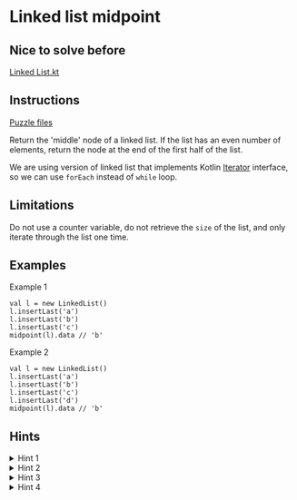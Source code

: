 # Linked list midpoint

## Nice to solve before

[Linked List.kt](../base/LinkedList.kt)

## Instructions

[Puzzle files](.)

Return the 'middle' node of a linked list. If the list has an even number of elements, return
the node at the end of the first half of the list.

We are using version of linked list that implements Kotlin
[Iterator](https://kotlinlang.org/api/latest/jvm/stdlib/kotlin.collections/-iterator/index.html) interface, so we can use `forEach` instead
of `while` loop.

## Limitations

Do not use a counter variable, do not retrieve the `size` of the list, and only iterate through the list one time.

## Examples

Example 1

```
val l = new LinkedList()
l.insertLast('a')
l.insertLast('b')
l.insertLast('c')
midpoint(l).data // 'b'
```

Example 2

```
val l = new LinkedList()
l.insertLast('a')
l.insertLast('b')
l.insertLast('c')
l.insertLast('d')
midpoint(l).data // 'b'
```

## Hints

<details>
<summary>Hint 1</summary>
We should use more then one variable to store values that are retrieved during iteration (two pointer solution)
</details>

<details>
<summary>Hint 2</summary>
Name of these variables should be `slow` and `fast`
</details>

<details>
<summary>Hint 3</summary>
Assign next node to `slow` variable in every iteration
</details>

<details>
<summary>Hint 4</summary>
Assign next node of next node to `fast` variable in every iteration
</details>

